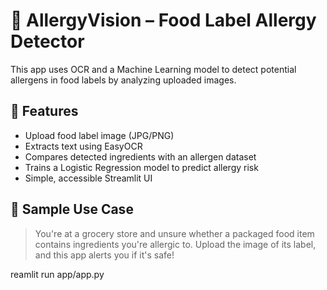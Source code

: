 # 🥛 AllergyVision – Food Label Allergy Detector

This app uses OCR and a Machine Learning model to detect potential allergens in food labels by analyzing uploaded images.

## 🚀 Features

- Upload food label image (JPG/PNG)
- Extracts text using EasyOCR
- Compares detected ingredients with an allergen dataset
- Trains a Logistic Regression model to predict allergy risk
- Simple, accessible Streamlit UI

## 🧪 Sample Use Case

> You're at a grocery store and unsure whether a packaged food item contains ingredients you're allergic to. Upload the image of its label, and this app alerts you if it's safe!

reamlit run app/app.py
